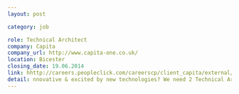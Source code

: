 ```yaml
---
layout: post

category: job

role: Technical Architect
company: Capita
company_url: http://www.capita-one.co.uk/
location: Bicester
closing_date: 19.06.2014
link: hhttp://careers.peopleclick.com/careerscp/client_capita/external/en_US/jobDetails.do?functionName=getJobDetail&jobPostId=113740&localeCode=en-us
detail: nnovative & excited by new technologies? We need 2 Technical Architects to join a FTSE100 company on an exciting new Greenfield project in Bicester. Be a founder member of a ‘start-up’ team, involved right at the start including technology, architecture, SDLC, & UX definition.
---
```

